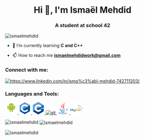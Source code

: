 <h1 align="center">Hi 👋, I'm Ismaël Mehdid</h1>
<h3 align="center">A student at school 42</h3>

<p align="left"> <img src="https://komarev.com/ghpvc/?username=ismaelmehdid&label=Profile%20views&color=0e75b6&style=flat" alt="ismaelmehdid" /> </p>

- 🌱 I’m currently learning **C and C++**

- 📫 How to reach me **ismaelmehdidwork@gmail.com**

<h3 align="left">Connect with me:</h3>
<p align="left">
<a href="https://www.linkedin.com/in/isma%C3%ABl-mehdid-742711203/" target="blank"><img align="center" src="https://raw.githubusercontent.com/rahuldkjain/github-profile-readme-generator/master/src/images/icons/Social/linked-in-alt.svg" alt="https://www.linkedin.com/in/isma%c3%abl-mehdid-742711203/" height="30" width="40" /></a>
</p>

<h3 align="left">Languages and Tools:</h3>
<p align="left"> <a href="https://developer.android.com" target="_blank" rel="noreferrer"> <img src="https://raw.githubusercontent.com/devicons/devicon/master/icons/android/android-original-wordmark.svg" alt="android" width="40" height="40"/> </a> <a href="https://www.cprogramming.com/" target="_blank" rel="noreferrer"> <img src="https://raw.githubusercontent.com/devicons/devicon/master/icons/c/c-original.svg" alt="c" width="40" height="40"/> </a> <a href="https://www.w3schools.com/cpp/" target="_blank" rel="noreferrer"> <img src="https://raw.githubusercontent.com/devicons/devicon/master/icons/cplusplus/cplusplus-original.svg" alt="cplusplus" width="40" height="40"/> </a> <a href="https://git-scm.com/" target="_blank" rel="noreferrer"> <img src="https://www.vectorlogo.zone/logos/git-scm/git-scm-icon.svg" alt="git" width="40" height="40"/> </a> <a href="https://www.java.com" target="_blank" rel="noreferrer"> <img src="https://raw.githubusercontent.com/devicons/devicon/master/icons/java/java-original.svg" alt="java" width="40" height="40"/> </a> <a href="https://www.mysql.com/" target="_blank" rel="noreferrer"> <img src="https://raw.githubusercontent.com/devicons/devicon/master/icons/mysql/mysql-original-wordmark.svg" alt="mysql" width="40" height="40"/> </a> </p>

<p><img align="left" src="https://github-readme-stats.vercel.app/api/top-langs?username=ismaelmehdid&show_icons=true&locale=en&layout=compact" alt="ismaelmehdid" /></p>

<p>&nbsp;<img align="center" src="https://github-readme-stats.vercel.app/api?username=ismaelmehdid&show_icons=true&locale=en" alt="ismaelmehdid" /></p>

<p><img align="center" src="https://github-readme-streak-stats.herokuapp.com/?user=ismaelmehdid&" alt="ismaelmehdid" /></p>
